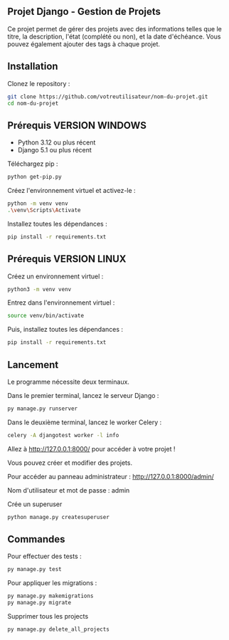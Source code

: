 ## Projet Django - Gestion de Projets
Ce projet permet de gérer des projets avec des informations telles que le titre, la description, l'état (complété ou non), et la date d'échéance. Vous pouvez également ajouter des tags à chaque projet.

## Installation
Clonez le repository :

```bash
git clone https://github.com/votreutilisateur/nom-du-projet.git
cd nom-du-projet
```
## Prérequis VERSION WINDOWS
- Python 3.12 ou plus récent
- Django 5.1 ou plus récent
  
Téléchargez pip :
```bash
python get-pip.py
```
Créez l'environnement virtuel et activez-le :

```bash
python -m venv venv
.\venv\Scripts\Activate
```
Installez toutes les dépendances :

```bash
pip install -r requirements.txt
```
## Prérequis VERSION LINUX
Créez un environnement virtuel :

```bash
python3 -m venv venv
```
Entrez dans l'environnement virtuel :

```bash
source venv/bin/activate
```
Puis, installez toutes les dépendances :

```bash
pip install -r requirements.txt
```
## Lancement
Le programme nécessite deux terminaux.

Dans le premier terminal, lancez le serveur Django :
```bash
py manage.py runserver
```
Dans le deuxième terminal, lancez le worker Celery :

```bash
celery -A djangotest worker -l info
```
Allez à http://127.0.0.1:8000/ pour accéder à votre projet !

Vous pouvez créer et modifier des projets.

Pour accéder au panneau administrateur : http://127.0.0.1:8000/admin/

Nom d'utilisateur et mot de passe : admin

Crée un superuser
```bash
python manage.py createsuperuser
```

## Commandes
Pour effectuer des tests :

```bash
py manage.py test
```
Pour appliquer les migrations :

```bash
py manage.py makemigrations
py manage.py migrate
```

Supprimer tous les projects
```bash
py manage.py delete_all_projects
```
